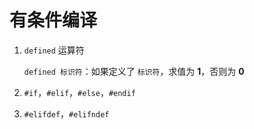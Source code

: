 # 有条件编译

1. `defined` 运算符

   `defined 标识符`：如果定义了 `标识符`，求值为 **1**，否则为 **0**

2. `#if`，`#elif`，`#else`，`#endif`
3. `#elifdef`，`#elifndef`
